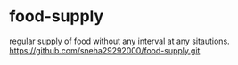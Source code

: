 # food-supply
regular supply of food without any interval at any sitautions.
https://github.com/sneha29292000/food-supply.git
